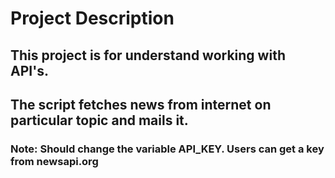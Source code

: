 # Project Description

## This project is for understand working with API's.
## The script fetches news from internet on particular topic and mails it.

### Note: Should change the variable API_KEY. Users can get a key from newsapi.org 